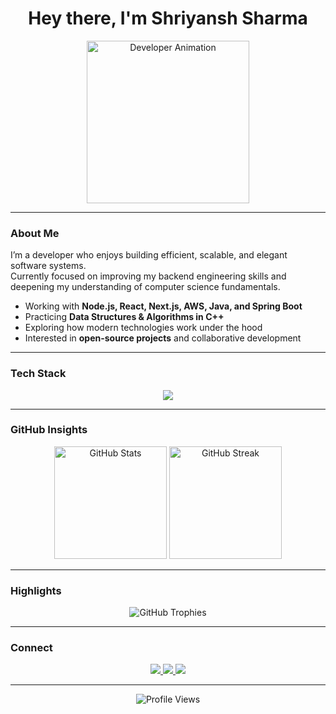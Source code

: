 <h1 align="center">Hey there, I'm Shriyansh Sharma</h1>

<p align="center">
  <img src="[https://media2.giphy.com/media/v1.Y2lkPTc5MGI3NjExZjN1MnBndjJhcHYwaTVnMjk4MnF6OXMxbzkyNnVzbm4yM3ozYzJ5YiZlcD12MV9pbnRlcm5hbF9naWZfYnlfaWQmY3Q9Zw/wJ8QGSXasDvPy/giphy.gif](https://media4.giphy.com/media/v1.Y2lkPTc5MGI3NjExMmI4aGh6NThseWQ3NDFxZmJ5a2R5MXJjdG5jeDBpMDBwaG91dnhmbSZlcD12MV9pbnRlcm5hbF9naWZfYnlfaWQmY3Q9Zw/rK2bkFx4FmFBqIhIm6/giphy.gif)" width="260" alt="Developer Animation"/>
</p>

---

### About Me

I’m a developer who enjoys building efficient, scalable, and elegant software systems.  
Currently focused on improving my backend engineering skills and deepening my understanding of computer science fundamentals.

- Working with **Node.js, React, Next.js, AWS, Java, and Spring Boot**  
- Practicing **Data Structures & Algorithms in C++**  
- Exploring how modern technologies work under the hood  
- Interested in **open-source projects** and collaborative development  

---

### Tech Stack

<p align="center">
  <img src="https://skillicons.dev/icons?i=nextjs,react,tailwind,typescript,nodejs,express,java,spring,mongodb,postgres,redis,docker,aws,nginx,git,github,linux,cpp,python,vercel&perline=9" />
</p>

---

### GitHub Insights

<p align="center">
  <img src="https://github-readme-stats.vercel.app/api?username=notshriyansh&show_icons=true&theme=github_dark&hide_border=true&border_radius=10" height="180" alt="GitHub Stats"/>
  <img src="https://github-readme-streak-stats.herokuapp.com/?user=notshriyansh&theme=github-dark-blue&hide_border=true&border_radius=10" height="180" alt="GitHub Streak"/>
</p>

---

### Highlights

<p align="center">
  <img src="https://github-profile-trophy.vercel.app/?username=notshriyansh&theme=darkhub&no-frame=true&margin-w=10&row=1&column=7" alt="GitHub Trophies"/>
</p>

---

### Connect

<p align="center">
  <a href="https://twitter.com" target="_blank">
    <img src="https://img.shields.io/badge/Twitter-1DA1F2?style=for-the-badge&logo=twitter&logoColor=white" />
  </a>
  <a href="https://www.linkedin.com/in/shriyansh-sharma-448b8224b/" target="_blank">
    <img src="https://img.shields.io/badge/LinkedIn-0077B5?style=for-the-badge&logo=linkedin&logoColor=white" />
  </a>
  <a href="https://leetcode.com" target="_blank">
    <img src="https://img.shields.io/badge/LeetCode-FFA116?style=for-the-badge&logo=leetcode&logoColor=black" />
  </a>
</p>

---

<p align="center">
  <img src="https://komarev.com/ghpvc/?username=notshriyansh&style=flat-square&color=blue" alt="Profile Views"/>
</p>
